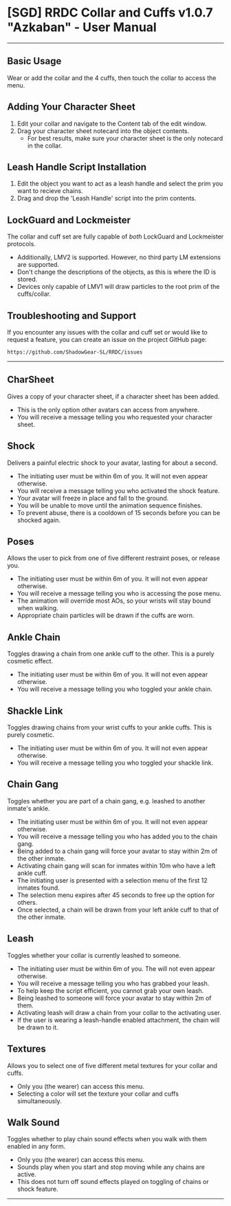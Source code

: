 # [SGD] RRDC Collar and Cuffs v1.0.7 "Azkaban" - User Manual #

---------------------------------------------------------------------------------------------------

## Basic Usage ##
Wear or add the collar and the 4 cuffs, then touch the collar to access the menu.

## Adding Your Character Sheet ##
1. Edit your collar and navigate to the Content tab of the edit window.
2. Drag your character sheet notecard into the object contents.
    * For best results, make sure your character sheet is the only notecard in the collar.

## Leash Handle Script Installation ##
1. Edit the object you want to act as a leash handle and select the prim you want to recieve chains.
2. Drag and drop the 'Leash Handle' script into the prim contents.

## LockGuard and Lockmeister ##
The collar and cuff set are fully capable of _both_ LockGuard and Lockmeister protocols.
* Additionally, LMV2 is supported. However, no third party LM extensions are supported.
* Don't change the descriptions of the objects, as this is where the ID is stored.
* Devices only capable of LMV1 will draw particles to the root prim of the cuffs/collar.

## Troubleshooting and Support ##
If you encounter any issues with the collar and cuff set or would like to request a feature,
you can create an issue on the project GitHub page:

    https://github.com/ShadowGear-SL/RRDC/issues

---------------------------------------------------------------------------------------------------

## CharSheet ##
Gives a copy of your character sheet, if a character sheet has been added.
* This is the only option other avatars can access from anywhere.
* You will receive a message telling you who requested your character sheet.

## Shock ##
Delivers a painful electric shock to your avatar, lasting for about a second.
* The initiating user must be within 6m of you. It will not even appear otherwise.
* You will receive a message telling you who activated the shock feature.
* Your avatar will freeze in place and fall to the ground.
* You will be unable to move until the animation sequence finishes.
* To prevent abuse, there is a cooldown of 15 seconds before you can be shocked again.

## Poses ##
Allows the user to pick from one of five different restraint poses, or release you.
* The initiating user must be within 6m of you. It will not even appear otherwise.
* You will receive a message telling you who is accessing the pose menu.
* The animation will override most AOs, so your wrists will stay bound when walking.
* Appropriate chain particles will be drawn if the cuffs are worn.

## Ankle Chain ##
Toggles drawing a chain from one ankle cuff to the other. This is a purely cosmetic effect.
* The initiating user must be within 6m of you. It will not even appear otherwise.
* You will receive a message telling you who toggled your ankle chain.

## Shackle Link ##
Toggles drawing chains from your wrist cuffs to your ankle cuffs. This is purely cosmetic.
* The initiating user must be within 6m of you. It will not even appear otherwise.
* You will receive a message telling you who toggled your shackle link.

## Chain Gang ##
Toggles whether you are part of a chain gang, e.g. leashed to another inmate's ankle.
* The initiating user must be within 6m of you. It will not even appear otherwise.
* You will receive a message telling you who has added you to the chain gang.
* Being added to a chain gang will force your avatar to stay within 2m of the other inmate.
* Activating chain gang will scan for inmates within 10m who have a left ankle cuff.
* The initiating user is presented with a selection menu of the first 12 inmates found.
* The selection menu expires after 45 seconds to free up the option for others.
* Once selected, a chain will be drawn from your left ankle cuff to that of the other inmate.

## Leash ##
Toggles whether your collar is currently leashed to someone.
* The initiating user must be within 6m of you. The will not even appear otherwise.
* You will receive a message telling you who has grabbed your leash.
* To help keep the script efficient, you cannot grab your own leash.
* Being leashed to someone will force your avatar to stay within 2m of them.
* Activating leash will draw a chain from your collar to the activating user.
* If the user is wearing a leash-handle enabled attachment, the chain will be drawn to it.

## Textures ##
Allows you to select one of five different metal textures for your collar and cuffs.
* Only you (the wearer) can access this menu.
* Selecting a color will set the texture your collar and cuffs simultaneously.

## Walk Sound ##
Toggles whether to play chain sound effects when you walk with them enabled in any form.
* Only you (the wearer) can access this menu.
* Sounds play when you start and stop moving while any chains are active.
* This does not turn off sound effects played on toggling of chains or shock feature.

---------------------------------------------------------------------------------------------------
